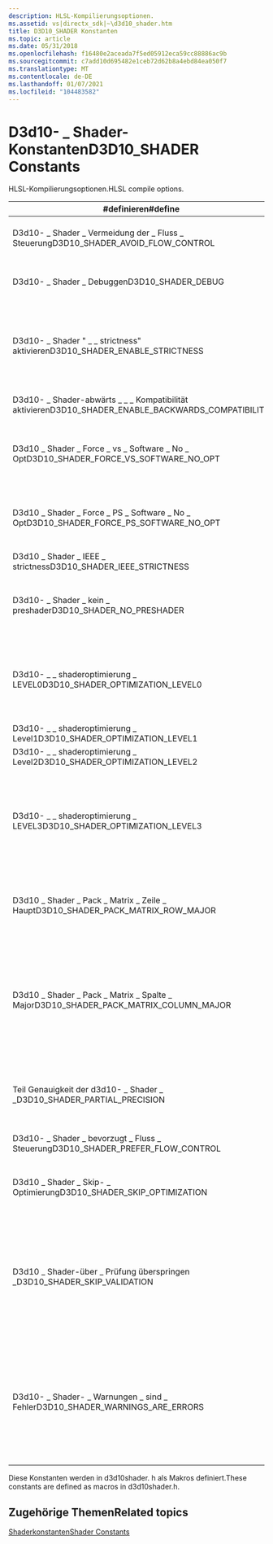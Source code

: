 ```yaml
---
description: HLSL-Kompilierungsoptionen.
ms.assetid: vs|directx_sdk|~\d3d10_shader.htm
title: D3D10_SHADER Konstanten
ms.topic: article
ms.date: 05/31/2018
ms.openlocfilehash: f16480e2aceada7f5ed05912eca59cc88886ac9b
ms.sourcegitcommit: c7add10d695482e1ceb72d62b8a4ebd84ea050f7
ms.translationtype: MT
ms.contentlocale: de-DE
ms.lasthandoff: 01/07/2021
ms.locfileid: "104483582"
---
```

# <a name="d3d10_shader-constants"></a><span data-ttu-id="a10a9-103">D3d10- \_ Shader-Konstanten</span><span class="sxs-lookup"><span data-stu-id="a10a9-103">D3D10\_SHADER Constants</span></span>

<span data-ttu-id="a10a9-104">HLSL-Kompilierungsoptionen.</span><span class="sxs-lookup"><span data-stu-id="a10a9-104">HLSL compile options.</span></span>



| <span data-ttu-id="a10a9-105">\#definieren</span><span class="sxs-lookup"><span data-stu-id="a10a9-105">\#define</span></span>                                        | <span data-ttu-id="a10a9-106">BESCHREIBUNG</span><span class="sxs-lookup"><span data-stu-id="a10a9-106">Description</span></span>                                                                                                                                                                                                                                    |
|-------------------------------------------------|------------------------------------------------------------------------------------------------------------------------------------------------------------------------------------------------------------------------------------------------|
| <span data-ttu-id="a10a9-107">D3d10- \_ Shader \_ Vermeidung der \_ Fluss \_ Steuerung</span><span class="sxs-lookup"><span data-stu-id="a10a9-107">D3D10\_SHADER\_AVOID\_FLOW\_CONTROL</span></span>             | <span data-ttu-id="a10a9-108">Weisen Sie den Compiler an, die Fluss Steuerung nicht zuzulassen (sofern möglich).</span><span class="sxs-lookup"><span data-stu-id="a10a9-108">Tell compiler to not allow flow-control (when possible).</span></span>                                                                                                                                                                                       |
| <span data-ttu-id="a10a9-109">D3d10- \_ Shader \_ Debuggen</span><span class="sxs-lookup"><span data-stu-id="a10a9-109">D3D10\_SHADER\_DEBUG</span></span>                            | <span data-ttu-id="a10a9-110">Fügt Debugdatei/Zeilen-/Typ-/Symbolinformationen ein.</span><span class="sxs-lookup"><span data-stu-id="a10a9-110">Insert debug file/line/type/symbol information.</span></span>                                                                                                                                                                                                |
| <span data-ttu-id="a10a9-111">D3d10- \_ Shader " \_ \_ strictness" aktivieren</span><span class="sxs-lookup"><span data-stu-id="a10a9-111">D3D10\_SHADER\_ENABLE\_STRICTNESS</span></span>               | <span data-ttu-id="a10a9-112">Standardmäßig deaktiviert der HLSL-Compiler die strenge in der veralteten Syntax.</span><span class="sxs-lookup"><span data-stu-id="a10a9-112">By default, the HLSL compiler disables strictness on deprecated syntax.</span></span> <span data-ttu-id="a10a9-113">Wenn Sie dieses Flag angeben, wird eine strenge ermöglicht, die möglicherweise keine Legacy Syntax zulässt.</span><span class="sxs-lookup"><span data-stu-id="a10a9-113">Specifying this flag enables strictness which may not allow for legacy syntax.</span></span>                                                                                         |
| <span data-ttu-id="a10a9-114">D3d10- \_ Shader-abwärts \_ \_ \_ Kompatibilität aktivieren</span><span class="sxs-lookup"><span data-stu-id="a10a9-114">D3D10\_SHADER\_ENABLE\_BACKWARDS\_COMPATIBILITY</span></span> | <span data-ttu-id="a10a9-115">Dadurch können ältere Shader in 4- \_ 0-Ziele kompilieren.</span><span class="sxs-lookup"><span data-stu-id="a10a9-115">This enables older shaders to compile to 4\_0 targets.</span></span>                                                                                                                                                                                         |
| <span data-ttu-id="a10a9-116">D3d10 \_ Shader \_ Force \_ vs \_ Software \_ No \_ Opt</span><span class="sxs-lookup"><span data-stu-id="a10a9-116">D3D10\_SHADER\_FORCE\_VS\_SOFTWARE\_NO\_OPT</span></span>     | <span data-ttu-id="a10a9-117">Kompilieren Sie einen Vertex-Shader für das nächsthöhere Shader-Profil.</span><span class="sxs-lookup"><span data-stu-id="a10a9-117">Compile a vertex shader for the next highest shader profile.</span></span> <span data-ttu-id="a10a9-118">Mit dieser Option wird das Debugging aktiviert (und Optimierungen deaktiviert).</span><span class="sxs-lookup"><span data-stu-id="a10a9-118">This option turns debugging on (and optimizations off).</span></span>                                                                                                                           |
| <span data-ttu-id="a10a9-119">D3d10 \_ Shader \_ Force \_ PS \_ Software \_ No \_ Opt</span><span class="sxs-lookup"><span data-stu-id="a10a9-119">D3D10\_SHADER\_FORCE\_PS\_SOFTWARE\_NO\_OPT</span></span>     | <span data-ttu-id="a10a9-120">Kompilieren Sie einen PixelShader für das nächste höchste Shader-Profil.</span><span class="sxs-lookup"><span data-stu-id="a10a9-120">Compile a pixel shader for the next highest shader profile.</span></span> <span data-ttu-id="a10a9-121">Mit dieser Option wird das Debugging aktiviert (und Optimierungen deaktiviert).</span><span class="sxs-lookup"><span data-stu-id="a10a9-121">This option turns debugging on (and optimizations off).</span></span>                                                                                                                            |
| <span data-ttu-id="a10a9-122">D3d10 \_ Shader \_ IEEE \_ strictness</span><span class="sxs-lookup"><span data-stu-id="a10a9-122">D3D10\_SHADER\_IEEE\_STRICTNESS</span></span>                 | <span data-ttu-id="a10a9-123">Aktiviert IEEE-strenge.</span><span class="sxs-lookup"><span data-stu-id="a10a9-123">Enables IEEE strictness.</span></span>                                                                                                                                                                                                                       |
| <span data-ttu-id="a10a9-124">D3d10- \_ Shader \_ kein \_ preshader</span><span class="sxs-lookup"><span data-stu-id="a10a9-124">D3D10\_SHADER\_NO\_PRESHADER</span></span>                    | <span data-ttu-id="a10a9-125">Deaktiviert preshaders.</span><span class="sxs-lookup"><span data-stu-id="a10a9-125">Disables Preshaders.</span></span> <span data-ttu-id="a10a9-126">Die Verwendung dieses Flags bewirkt, dass der Compiler keinen statischen Ausdruck für die Auswertung abruft.</span><span class="sxs-lookup"><span data-stu-id="a10a9-126">Using this flag will cause the compiler to not pull out static expression for evaluation.</span></span>                                                                                                                                 |
| <span data-ttu-id="a10a9-127">D3d10- \_ \_ shaderoptimierung \_ LEVEL0</span><span class="sxs-lookup"><span data-stu-id="a10a9-127">D3D10\_SHADER\_OPTIMIZATION\_LEVEL0</span></span>             | <span data-ttu-id="a10a9-128">Niedrigste Optimierungs Ebene.</span><span class="sxs-lookup"><span data-stu-id="a10a9-128">Lowest optimization level.</span></span> <span data-ttu-id="a10a9-129">Erzeugt möglicherweise langsameren Code, führt dies jedoch schneller aus.</span><span class="sxs-lookup"><span data-stu-id="a10a9-129">May produce slower code but will do so more quickly.</span></span> <span data-ttu-id="a10a9-130">Dies kann bei einem hochgradig iterativen shaderentwicklungsprozess nützlich sein.</span><span class="sxs-lookup"><span data-stu-id="a10a9-130">This may be useful in a highly iterative shader development cycle.</span></span>                                                                                             |
| <span data-ttu-id="a10a9-131">D3d10- \_ \_ shaderoptimierung \_ Level1</span><span class="sxs-lookup"><span data-stu-id="a10a9-131">D3D10\_SHADER\_OPTIMIZATION\_LEVEL1</span></span>             | <span data-ttu-id="a10a9-132">Die zweite niedrigste Optimierungs Ebene.</span><span class="sxs-lookup"><span data-stu-id="a10a9-132">Second lowest optimization level.</span></span>                                                                                                                                                                                                              |
| <span data-ttu-id="a10a9-133">D3d10- \_ \_ shaderoptimierung \_ Level2</span><span class="sxs-lookup"><span data-stu-id="a10a9-133">D3D10\_SHADER\_OPTIMIZATION\_LEVEL2</span></span>             | <span data-ttu-id="a10a9-134">Die zweithöchste Optimierungs Ebene.</span><span class="sxs-lookup"><span data-stu-id="a10a9-134">Second highest optimization level.</span></span>                                                                                                                                                                                                             |
| <span data-ttu-id="a10a9-135">D3d10- \_ \_ shaderoptimierung \_ LEVEL3</span><span class="sxs-lookup"><span data-stu-id="a10a9-135">D3D10\_SHADER\_OPTIMIZATION\_LEVEL3</span></span>             | <span data-ttu-id="a10a9-136">Höchste Optimierungs Ebene.</span><span class="sxs-lookup"><span data-stu-id="a10a9-136">Highest optimization level.</span></span> <span data-ttu-id="a10a9-137">Erzeugt einen bestmöglichen Code, kann aber erheblich länger dauern.</span><span class="sxs-lookup"><span data-stu-id="a10a9-137">Will produce best possible code but may take significantly longer to do so.</span></span> <span data-ttu-id="a10a9-138">Dies ist nützlich für endgültige Builds einer Anwendung, bei der die Leistung der wichtigste Faktor ist.</span><span class="sxs-lookup"><span data-stu-id="a10a9-138">This will be useful for final builds of an application where performance is the most important factor.</span></span>                                 |
| <span data-ttu-id="a10a9-139">D3d10 \_ Shader \_ Pack \_ Matrix \_ Zeile \_ Haupt</span><span class="sxs-lookup"><span data-stu-id="a10a9-139">D3D10\_SHADER\_PACK\_MATRIX\_ROW\_MAJOR</span></span>         | <span data-ttu-id="a10a9-140">Sofern nicht explizit angegeben, werden Matrizen in der Reihenfolge der Zeilen in der Reihenfolge der Eingaben und Ausgaben des Shaders verpackt.</span><span class="sxs-lookup"><span data-stu-id="a10a9-140">Unless explicitly specified, matrices will be packed in row-major order on input and output from the shader.</span></span>                                                                                                                                   |
| <span data-ttu-id="a10a9-141">D3d10 \_ Shader \_ Pack \_ Matrix \_ Spalte \_ Major</span><span class="sxs-lookup"><span data-stu-id="a10a9-141">D3D10\_SHADER\_PACK\_MATRIX\_COLUMN\_MAJOR</span></span>      | <span data-ttu-id="a10a9-142">Wenn die Matrizen nicht explizit angegeben werden, werden Sie in der Spalte in der Reihenfolge der Eingabe und Ausgabe des Shaders verpackt.</span><span class="sxs-lookup"><span data-stu-id="a10a9-142">Unless explicitly specified, matrices will be packed in column-major order on input and output from the shader.</span></span> <span data-ttu-id="a10a9-143">Dies ist in der Regel effizienter, da Sie die Multiplikation von Vektor Matrizen mithilfe einer Reihe von Punkt Produkten ermöglicht.</span><span class="sxs-lookup"><span data-stu-id="a10a9-143">This is generally more efficient, since it allows vector-matrix multiplication to be performed using a series of dot-products.</span></span> |
| <span data-ttu-id="a10a9-144">Teil Genauigkeit der d3d10- \_ Shader \_ \_</span><span class="sxs-lookup"><span data-stu-id="a10a9-144">D3D10\_SHADER\_PARTIAL\_PRECISION</span></span>               | <span data-ttu-id="a10a9-145">Erzwingen, dass alle Berechnungen mit teilweiser Genauigkeit durchgeführt werden. Dies kann auf Hardware möglicherweise schneller ausgeführt werden.</span><span class="sxs-lookup"><span data-stu-id="a10a9-145">Force all computations to be done with partial precision; this may run faster on some hardware.</span></span>                                                                                                                                                |
| <span data-ttu-id="a10a9-146">D3d10- \_ Shader \_ bevorzugt \_ Fluss \_ Steuerung</span><span class="sxs-lookup"><span data-stu-id="a10a9-146">D3D10\_SHADER\_PREFER\_FLOW\_CONTROL</span></span>            | <span data-ttu-id="a10a9-147">Weisen Sie den Compiler an, die Fluss Steuerung (sofern möglich) zu verwenden.</span><span class="sxs-lookup"><span data-stu-id="a10a9-147">Tell compiler to use flow-control (when possible).</span></span>                                                                                                                                                                                             |
| <span data-ttu-id="a10a9-148">D3d10 \_ Shader \_ Skip- \_ Optimierung</span><span class="sxs-lookup"><span data-stu-id="a10a9-148">D3D10\_SHADER\_SKIP\_OPTIMIZATION</span></span>               | <span data-ttu-id="a10a9-149">Optimierung während der Codegenerierung überspringen; wird im Allgemeinen nur für Debuggen empfohlen.</span><span class="sxs-lookup"><span data-stu-id="a10a9-149">Skip optimization during code generation; generally recommended for debug only.</span></span>                                                                                                                                                                |
| <span data-ttu-id="a10a9-150">D3d10 \_ Shader-über \_ Prüfung überspringen \_</span><span class="sxs-lookup"><span data-stu-id="a10a9-150">D3D10\_SHADER\_SKIP\_VALIDATION</span></span>                 | <span data-ttu-id="a10a9-151">Validieren Sie den generierten Code nicht mit bekannten Funktionen und Einschränkungen.</span><span class="sxs-lookup"><span data-stu-id="a10a9-151">Do not validate the generated code against known capabilities and constraints.</span></span> <span data-ttu-id="a10a9-152">Verwenden Sie dies nur für Shader, die in der Vergangenheit erfolgreich kompiliert wurden.</span><span class="sxs-lookup"><span data-stu-id="a10a9-152">Only use this with shaders that have been successfully compiled in the past.</span></span> <span data-ttu-id="a10a9-153">Shader werden immer von DirectX überprüft, bevor Sie auf das Gerät festgelegt werden.</span><span class="sxs-lookup"><span data-stu-id="a10a9-153">Shaders are always validated by DirectX before they are set to the device.</span></span>         |
| <span data-ttu-id="a10a9-154">D3d10- \_ Shader- \_ Warnungen \_ sind \_ Fehler</span><span class="sxs-lookup"><span data-stu-id="a10a9-154">D3D10\_SHADER\_WARNINGS\_ARE\_ERRORS</span></span>            | <span data-ttu-id="a10a9-155">Informieren Sie den HLSL-Compiler, dass beim Kompilieren des Shader-Codes alle Warnungen als Fehler behandelt werden.</span><span class="sxs-lookup"><span data-stu-id="a10a9-155">Inform the HLSL compiler to treat all warnings as errors when compiling the shader code.</span></span> <span data-ttu-id="a10a9-156">Für neuen Shader-Code sollten Sie diese Option verwenden, um alle Warnungen zu beheben und möglichst wenige schwer zu suchende Code Fehler zu ermitteln.</span><span class="sxs-lookup"><span data-stu-id="a10a9-156">For new shader code, you should use this option so you can resolve all warnings and ensure the fewest possible hard-to-find code defects.</span></span>             |



 

<span data-ttu-id="a10a9-157">Diese Konstanten werden in d3d10shader. h als Makros definiert.</span><span class="sxs-lookup"><span data-stu-id="a10a9-157">These constants are defined as macros in d3d10shader.h.</span></span>

## <a name="related-topics"></a><span data-ttu-id="a10a9-158">Zugehörige Themen</span><span class="sxs-lookup"><span data-stu-id="a10a9-158">Related topics</span></span>

<dl> <dt>

[<span data-ttu-id="a10a9-159">Shaderkonstanten</span><span class="sxs-lookup"><span data-stu-id="a10a9-159">Shader Constants</span></span>](d3d10-graphics-reference-d3d10-shader-constants.md)
</dt> </dl>

 

 



